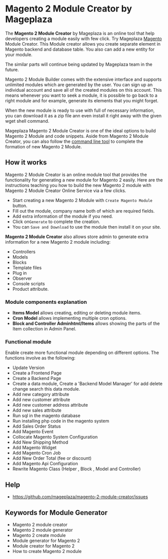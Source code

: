 # Magento 2 Module Creator by Mageplaza
The **Magento 2 Module Creator** by Mageplaza is an online tool that help developers creating a module easily with few click. Try Mageplaza [Magento](https://magento.com/)  Module Creator. This Module creator allows you create separate element in Magento backend and database table. You also can add a new entity for your module.


The similar parts will continue being updated by Mageplaza team in the future.  

Magento 2 Module Builder comes with the extensive interface and supports unlimited modules which are generated by the user. You can sign up an individual account and save all of the created modules on this account. This means whenever you want to seek a module, it is possible to go back to a right module and for example, generate its elements that you might forget.

When the new module is ready to use with full of necessary information, you can download it as a zip file ann even install it right away with the given wget shell command.

Mageplaza Magento 2 Module Creator is one of the ideal options to build Magento 2 Module and code snippets. Aside from Magento 2 Module Creator, you can also follow the [command line tool](https://www.mageplaza.com/magento-2-command-line-interface-cli.html) to complete the formation of new Magento 2 Module.


## How it works

Magento 2 Module Creator is an online module tool that provides the functionality for generating a new module for Magento 2 easily. Here are the instructions teaching you how to build the new Magento 2 module with Magento 2 Module Creator Online Service via a few clicks.

- Start creating a new Magento 2 Module with `Create Magento Module` button.
- Fill out the module, company name both of which are required fields.
- Add extra information of the module if you need.
- Click on`Generate` to complete the creation.
- You can `Save and Download` to use the module then install it on your site.



**Magento 2 Module Creator** also allows store admin to generate extra information for a new Magento 2 module including: 

- Controllers
- Models
- Blocks
- Template files
- Plug in
- Observer
- Console scripts
- Product attribute. 


### Module components explanation 

- **Items Model** allows creating, editing or deleting module items.
- **Cron Model** allows implementing multiple cron options.
- **Block and Controller Adminhtml/Items** allows showing the parts of the Item collection in Admin Panel.
 
### Functional module 

Enable create more functional module depending on different options. The functions involve as the following:

- Update Version
- Create a Frontend Page
- Create a Backend Page
- Create a data module, Create a 'Backend Model Manager' for add delete change search this data module.
- Add new category attribute
- Add new customer attribute
- Add new customer address attribute
- Add new sales attribute
- Run sql in the magento database
- Run installing php code in the magento system
- Add Sales Order Status
- Add Magento Event
- Collocate Magento System Configuration
- Add New Shipping Method
- Add Magento Widget
- Add Magento Cron Job
- Add New Order Total (fee or discount)
- Add Magento Api Configuration
- Rewrite Magento Class (Helper , Block , Model and Controller)




## Help

- https://github.com/mageplaza/magento-2-module-creator/issues


## Keywords for Module Generator

- Magento 2 module creator
- Magento 2 module generator
- Magento 2 create module
- Module generator for Magento 2
- Module creator for Magento 2
- How to create Magento 2 module
